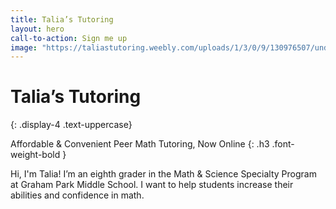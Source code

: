```yaml
---
title: Talia’s Tutoring
layout: hero
call-to-action: Sign me up
image: "https://taliastutoring.weebly.com/uploads/1/3/0/9/130976507/undraw-software-engineer-lvl5-hair-color_orig.png"
---
```


# Talia’s Tutoring
{: .display-4 .text-uppercase}

Affordable & Convenient Peer Math Tutoring, Now Online
{: .h3 .font-weight-bold }

Hi, I'm Talia! I’m an eighth grader in the Math & Science Specialty Program at Graham Park Middle School. I want to help students increase their abilities and confidence in math.
